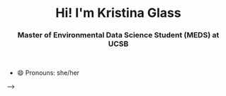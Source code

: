 <h1 align="center">Hi! I'm Kristina Glass</h1>

<h3 align="center"> Master of Environmental Data Science Student (MEDS) at UCSB</h3>

<br>

- 😄 Pronouns: she/her

-->
